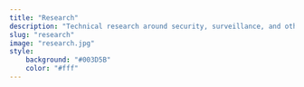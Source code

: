 ```yaml
---
title: "Research"
description: "Technical research around security, surveillance, and other tech issues"
slug: "research"
image: "research.jpg"
style:
    background: "#003D5B"
    color: "#fff"
---
```

